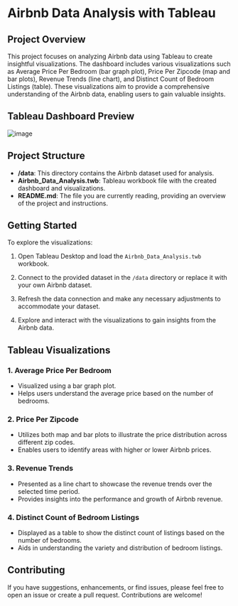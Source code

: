 # Airbnb Data Analysis with Tableau

## Project Overview

This project focuses on analyzing Airbnb data using Tableau to create insightful visualizations. The dashboard includes various visualizations such as Average Price Per Bedroom (bar graph plot), Price Per Zipcode (map and bar plots), Revenue Trends (line chart), and Distinct Count of Bedroom Listings (table). These visualizations aim to provide a comprehensive understanding of the Airbnb data, enabling users to gain valuable insights.

## Tableau Dashboard Preview

![image](https://github.com/Vinod-Ghanchi/AirBnB-Data-Analysis-in-Tableau/assets/80514865/0ee8ac9f-1876-4931-b525-c5fe41188902)


## Project Structure

- **/data**: This directory contains the Airbnb dataset used for analysis.
- **Airbnb_Data_Analysis.twb**: Tableau workbook file with the created dashboard and visualizations.
- **README.md**: The file you are currently reading, providing an overview of the project and instructions.

## Getting Started

To explore the visualizations:

1. Open Tableau Desktop and load the `Airbnb_Data_Analysis.twb` workbook.

2. Connect to the provided dataset in the `/data` directory or replace it with your own Airbnb dataset.

3. Refresh the data connection and make any necessary adjustments to accommodate your dataset.

4. Explore and interact with the visualizations to gain insights from the Airbnb data.

## Tableau Visualizations

### 1. Average Price Per Bedroom

- Visualized using a bar graph plot.
- Helps users understand the average price based on the number of bedrooms.

### 2. Price Per Zipcode

- Utilizes both map and bar plots to illustrate the price distribution across different zip codes.
- Enables users to identify areas with higher or lower Airbnb prices.

### 3. Revenue Trends

- Presented as a line chart to showcase the revenue trends over the selected time period.
- Provides insights into the performance and growth of Airbnb revenue.

### 4. Distinct Count of Bedroom Listings

- Displayed as a table to show the distinct count of listings based on the number of bedrooms.
- Aids in understanding the variety and distribution of bedroom listings.

## Contributing

If you have suggestions, enhancements, or find issues, please feel free to open an issue or create a pull request. Contributions are welcome!


